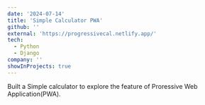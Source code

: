 ```yaml
---
date: '2024-07-14'
title: 'Simple Calculator PWA'
github: ''
external: 'https://progressivecal.netlify.app/'
tech:
  - Python
  - Django
company: ''
showInProjects: true
---
```


Built a Simple calculator to explore the feature of Proressive Web Application(PWA).
